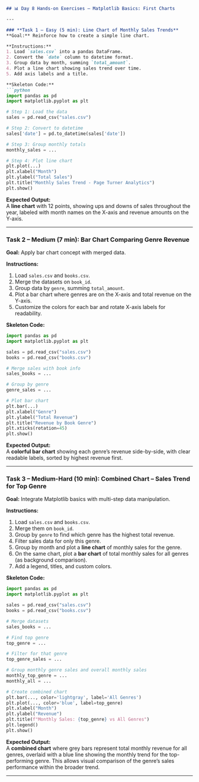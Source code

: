 ```markdown
## 📊 Day 8 Hands-on Exercises – Matplotlib Basics: First Charts  

---

### **Task 1 – Easy (5 min): Line Chart of Monthly Sales Trends**  
**Goal:** Reinforce how to create a simple line chart.  

**Instructions:**  
1. Load `sales.csv` into a pandas DataFrame.  
2. Convert the `date` column to datetime format.  
3. Group data by month, summing `total_amount`.  
4. Plot a line chart showing sales trend over time.  
5. Add axis labels and a title.  

**Skeleton Code:**  
```python
import pandas as pd
import matplotlib.pyplot as plt

# Step 1: Load the data
sales = pd.read_csv("sales.csv")

# Step 2: Convert to datetime
sales['date'] = pd.to_datetime(sales['date'])

# Step 3: Group monthly totals
monthly_sales = ...

# Step 4: Plot line chart
plt.plot(...)
plt.xlabel("Month")
plt.ylabel("Total Sales")
plt.title("Monthly Sales Trend - Page Turner Analytics")
plt.show()
```

**Expected Output:**  
A **line chart** with 12 points, showing ups and downs of sales throughout the year, labeled with month names on the X-axis and revenue amounts on the Y-axis.  

---

### **Task 2 – Medium (7 min): Bar Chart Comparing Genre Revenue**  
**Goal:** Apply bar chart concept with merged data.  

**Instructions:**  
1. Load `sales.csv` and `books.csv`.  
2. Merge the datasets on `book_id`.  
3. Group data by `genre`, summing `total_amount`.  
4. Plot a bar chart where genres are on the X-axis and total revenue on the Y-axis.  
5. Customize the colors for each bar and rotate X-axis labels for readability.  

**Skeleton Code:**  
```python
import pandas as pd
import matplotlib.pyplot as plt

sales = pd.read_csv("sales.csv")
books = pd.read_csv("books.csv")

# Merge sales with book info
sales_books = ...

# Group by genre
genre_sales = ...

# Plot bar chart
plt.bar(...)
plt.xlabel("Genre")
plt.ylabel("Total Revenue")
plt.title("Revenue by Book Genre")
plt.xticks(rotation=45)
plt.show()
```

**Expected Output:**  
A **colorful bar chart** showing each genre’s revenue side-by-side, with clear readable labels, sorted by highest revenue first.  

---

### **Task 3 – Medium-Hard (10 min): Combined Chart – Sales Trend for Top Genre**  
**Goal:** Integrate Matplotlib basics with multi-step data manipulation.  

**Instructions:**  
1. Load `sales.csv` and `books.csv`.  
2. Merge them on `book_id`.  
3. Group by `genre` to find which genre has the highest total revenue.  
4. Filter sales data for only this genre.  
5. Group by month and plot a **line chart** of monthly sales for the genre.  
6. On the same chart, plot a **bar chart** of total monthly sales for all genres (as background comparison).  
7. Add a legend, titles, and custom colors.  

**Skeleton Code:**  
```python
import pandas as pd
import matplotlib.pyplot as plt

sales = pd.read_csv("sales.csv")
books = pd.read_csv("books.csv")

# Merge datasets
sales_books = ...

# Find top genre
top_genre = ...

# Filter for that genre
top_genre_sales = ...

# Group monthly genre sales and overall monthly sales
monthly_top_genre = ...
monthly_all = ...

# Create combined chart
plt.bar(..., color='lightgray', label='All Genres')
plt.plot(..., color='blue', label=top_genre)
plt.xlabel("Month")
plt.ylabel("Revenue")
plt.title(f"Monthly Sales: {top_genre} vs All Genres")
plt.legend()
plt.show()
```

**Expected Output:**  
A **combined chart** where grey bars represent total monthly revenue for all genres, overlaid with a blue line showing the monthly trend for the top-performing genre. This allows visual comparison of the genre’s sales performance within the broader trend.  

---
```